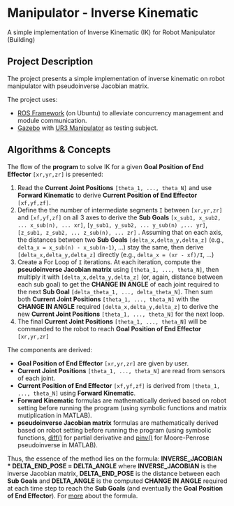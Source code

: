 # Manipulator - Inverse Kinematic
A simple implementation of Inverse Kinematic (IK) for Robot Manipulator
(Building)

## Project Description
The project presents a simple implementation of inverse kinematic on robot manipulator with pseudoinverse Jacobian matrix.

The project uses: 
* [ROS Framework](http://wiki.ros.org/) (on Ubuntu) to alleviate concurrency management and module communication.
* [Gazebo](https://gazebosim.org/home) with [UR3 Manipulator](https://github.com/ros-industrial/universal_robot) as testing subject.

## Algorithms & Concepts
The flow of the **program** to solve IK for a given **Goal Position of End Effector** `[xr,yr,zr]` is presented:
1. Read the **Current Joint Positions** `[theta_1, ..., theta_N]` and use **Forward Kinematic** to derive **Current Position of End Effector** `[xf,yf,zf]`.
2. Define the the number of intermediate segments `I` between `[xr,yr,zr]` and `[xf,yf,zf]` on all 3 axes to derive the **Sub Goals** `[x_sub1, x_sub2, ... x_sub(n), ... xr]`, `[y_sub1, y_sub2, ... y_sub(n) ,... yr]`, `[z_sub1, z_sub2, ... z_sub(n), ... zr]` . Assuming that on each axis, the distances between two **Sub Goals** `[delta_x,delta_y,delta_z]` (e.g., `delta_x = x_sub(n) - x_sub(n-1)`, ...) stay the same, then derive `[delta_x,delta_y,delta_z]` directly (e.g., `delta_x = (xr - xf)/I`, ...)
3. Create a For Loop of `I` iterations. At each iteration, compute the **pseudoinverse Jacobian matrix** using `[theta_1, ..., theta_N]`, then multiply it with `[delta_x,delta_y,delta_z]` (or, again, distance between each sub goal) to get the **CHANGE IN ANGLE** of each joint required to the next **Sub Goal** `[delta_theta_1, ..., delta_theta_N]`. Then sum both **Current Joint Positions** `[theta_1, ..., theta_N]` with the **CHANGE IN ANGLE** required `[delta_x,delta_y,delta_z]` to derive the new **Current Joint Positions** `[theta_1, ..., theta_N]` for the next loop.
4. The final **Current Joint Positions** `[theta_1, ..., theta_N]` will be commanded to the robot to reach **Goal Position of End Effector** `[xr,yr,zr]`

The components are derived:
* **Goal Position of End Effector** `[xr,yr,zr]` are given by user.
* **Current Joint Positions** `[theta_1, ..., theta_N]` are read from sensors of each joint.
* **Current Position of End Effector** `[xf,yf,zf]` is derived from `[theta_1, ..., theta_N]` using **Forward Kinematic**.
* **Forward Kinematic** formulas are mathematically derived based on robot setting before running the program (using symbolic functions and matrix mutiplication in MATLAB).
* **pseudoinverse Jacobian matrix** formulas are mathematically derived based on robot setting before running the program (using symbolic functions, [diff()](https://www.mathworks.com/help/matlab/ref/diff.html) for partial derivative and [pinv()](https://www.mathworks.com/help/matlab/ref/pinv.html) for Moore-Penrose pseudoinverse in MATLAB).

Thus, the essence of the method lies on the formula: **INVERSE_JACOBIAN * DELTA_END_POSE = DELTA_ANGLE** where **INVERSE_JACOBIAN** is the inverse Jacobian matrix, **DELTA_END_POSE** is the distance between each **Sub Goals** and **DELTA_ANGLE** is the computed **CHANGE IN ANGLE** required at each time step to reach the **Sub Goals** (and eventually the **Goal Position of End Effector**). For [more](https://homes.cs.washington.edu/~todorov/courses/cseP590/06_JacobianMethods.pdf) about the formula. 


